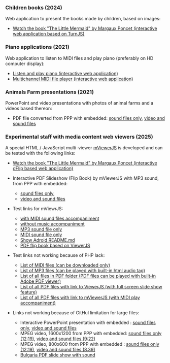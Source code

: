 ### Children books (2024)
Web application to present the books made by children, based on images:

- <a href="./theLittleMermaid/index.html">Watch the book "The Little Mermaid" by Margaux Poncet (interactive web application based on TurnJS)</a>


### Piano applications (2021)
Web application to listen to MIDI files and play piano (preferably on HD computer display):

- <a href="./piano/index.html">Listen and play piano (interactive web application)</a>
- <a href="./piano/PlayMidiFile.html">Multichannel MIDI file player (interactive web application)</a>


### Animals Farm presentations (2021)
PowerPoint and video presentations with photos of animal farms and a videos based thereon:

- PDF file converted from PPP with embedded: <a href="./farm-animals/FarmAnimals.pdf">sound files only</a>, <a href="./farm-animals/FarmAnimals-big.pdf">video and sound files</a>


### Experimental staff with media content web viewers (2025)
A special HTML / JavaScript multi-viewer <a href="https://github.com/chradev/mviewerjs/" target="_lank">mViewerJS</a> is developed and can be tested with the following links: 

- <a href="./mviewerjs.html?pMode=2&pTime=5000&file=./books/pdfs/theLittleMermaid.pdf&mp3=./books/mids/Under_The_Sea_From_The_Little_Mermaid.mid&title=The Little Mermaid">Watch the book "The Little Mermaid" by Margaux Poncet (interactive dFlip based web application)</a>


- Interactive PDF Slideshow (Flip Book) by mViewerJS with MP3 sound, from PPP with embedded:
    - <a href="./mviewerjs.html?pMode=1&pTime=2000&file=./farm-animals/FarmAnimals.pdf&mp3=./books/mp3s/Vanessa May, Retro.mp3&stt=10&title=Small slide show">sound files only</a>, 
    - <a href="./mviewerjs.html?pMode=2&pTime=2000&file=./farm-animals/FarmAnimals-big.pdf&mp3=./books/mp3s/Vanessa May, Storm.mp3&stt=30&title=Big slide show">video and sound files</a>


- Test links for mViewrJS:
    - <a href="./mviewerjs.html?pMode=1&pTime=2000&file=./books/pdfs/AllCases.pdf&mp3=./books/mids/Mozart, Symphony No. 40 in g minor, Molto allegro.mid&title=Big slide show">with MIDI sound files accompaniment</a>
    - <a href="./mviewerjs.html?pMode=2&pTime=2000&file=./books/pdfs/ExperianceSources.pdf&title=Big slide show">without music accompaniment</a>
    - <a href="./mviewerjs.html?&mp3=./books/mp3s/Bond, Quixote.mp3&stt=30&title=No slide show">MP3 sound file only</a>
    - <a href="./mviewerjs.html?&mp3=./books/mids/Mozart, Symphony No. 40 in g minor, Molto allegro.mid&title=No slide show">MIDI sound file only</a>
    - <a href="./mviewerjs.html?file=./books/mds/README.md&title=Adroid%20-%20the%20open%20S.T.E.A.M.%20robot%20platform">Show Adroid README.md</a>
    - <a href="./libs/ViewerJS/#../../books/pdfs/ExperianceSources.pdf"> PDF flip book based on ViewerJS </a>


- Test links not working because of PHP lack:
    - <a href="./books/mids/AllMIDIs.php">List of MIDI files (can be downloaded only)</a>
    - <a href="./books/mp3s/AllMP3s.php">List of MP3 files (can be played with built-in html audio tag)</a>
    - <a href="./books/pdfs/AllFiles.php">List of all files in PDF folder (PDF files can be played with built-in Adobe PDF viewer)</a>
    - <a href="./books/pdfs/AllPDFs-ViewerJS.php">List of all PDF files with link to ViewerJS (with full screen slide show feature)</a>
    - <a href="./books/pdfs/AllPDFs-mViewerJS.php">List of all PDF files with link to mViewerJS (with MIDI play accompaniment)</a>


- Links not working because of GitHul limitation for large files:
    - Interactive PowerPoint presentation with embedded : <a href="./farm-animals/FarmAnimals.pptx">sound files only</a>, <a href="./farm-animals/FarmAnimals-big.pptx">video and sound files</a>
    - MPEG video, 1600x1200 from PPP with embedded: <a href="./farm-animals/FarmAnimals-hd.mp4">sound files only (12:19)</a>, <a href="./farm-animals/FarmAnimals-big-hd.mp4">video and sound files (9:22)</a>
    - MPEG video, 800x600 from PPP with embedded : <a href="./farm-animals/FarmAnimals.mp4">sound files only (12:19)</a>, <a href="./farm-animals/FarmAnimals-big.mp4">video and sound files (8.39)</a>
    - <a href="./mviewerjs.html?pMode=2&pTime=5000&file=./books/pdfs/Bulgaria.pdf&mp3=./books/pdfs/Bulgaria.mp3&title=Bulgaria">Bulgaria PDF slide show with sound</a>



